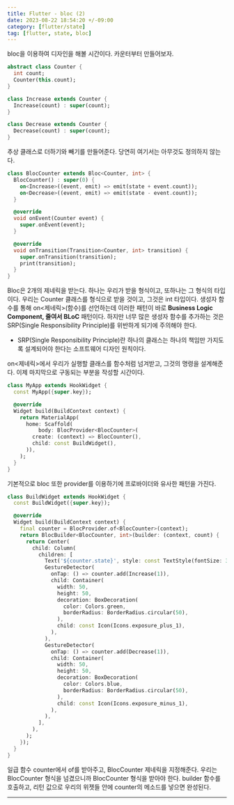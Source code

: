```yaml
---
title: Flutter - bloc (2)
date: 2023-08-22 18:54:20 +/-09:00
category: [flutter/state]
tag: [flutter, state, bloc]
---
```


bloc을 이용하여 디자인을 해볼 시간이다.
카운터부터 만들어보자.


```dart
abstract class Counter {
  int count;
  Counter(this.count);
}

class Increase extends Counter {
  Increase(count) : super(count);
}

class Decrease extends Counter {
  Decrease(count) : super(count);
}
```

추상 클래스로 더하기와 빼기를 만들어준다. 당연히 여기서는 아무것도 정의하지 않는다.


```dart
class BlocCounter extends Bloc<Counter, int> {
  BlocCounter() : super(0) {
    on<Increase>((event, emit) => emit(state + event.count));
    on<Decrease>((event, emit) => emit(state - event.count));
  }

  @override
  void onEvent(Counter event) {
    super.onEvent(event);
  }

  @override
  void onTransition(Transition<Counter, int> transition) {
    super.onTransition(transition);
    print(transition);
  }
}
```

Bloc은 2개의 제네릭을 받는다. 하나는 우리가 받을 형식이고, 또하나는 그 형식의 타입이다.
우리는 Counter 클래스를 형식으로 받을 것이고, 그것은 int 타입이다.
생성자 함수를 통해 on\<제네릭\>(함수)를 선언하는데 이러한 패턴이 바로 **Business Logic Component, 줄여서 BLoC** 패턴이다.
하지만 너무 많은 생성자 함수를 추가하는 것은 SRP(Single Responsibility Principle)를 위반하게 되기에 주의해야 한다.

 * SRP(Single Responsibility Principle)란 하나의 클래스는 하나의 책임만 가지도록 설계되어야 한다는 소프트웨어 디자인 원칙이다.

on\<제네릭\>에서 우리가 실행할 클래스를 함수처럼 넘겨받고, 그것의 명령을 설계해준다.
이제 마지막으로 구동되는 부분을 작성할 시간이다.

```dart
class MyApp extends HookWidget {
  const MyApp({super.key});

  @override
  Widget build(BuildContext context) {
    return MaterialApp(
      home: Scaffold(
          body: BlocProvider<BlocCounter>(
        create: (context) => BlocCounter(),
        child: const BuildWidget(),
      )),
    );
  }
}
```
기본적으로 bloc 또한 provider를 이용하기에 프로바이더와 유사한 패턴을 가진다.

```dart
class BuildWidget extends HookWidget {
  const BuildWidget({super.key});

  @override
  Widget build(BuildContext context) {
    final counter = BlocProvider.of<BlocCounter>(context);
    return BlocBuilder<BlocCounter, int>(builder: (context, count) {
      return Center(
        child: Column(
          children: [
            Text('${counter.state}', style: const TextStyle(fontSize: 30)),
            GestureDetector(
              onTap: () => counter.add(Increase(1)),
              child: Container(
                width: 50,
                height: 50,
                decoration: BoxDecoration(
                  color: Colors.green,
                  borderRadius: BorderRadius.circular(50),
                ),
                child: const Icon(Icons.exposure_plus_1),
              ),
            ),
            GestureDetector(
              onTap: () => counter.add(Decrease(1)),
              child: Container(
                width: 50,
                height: 50,
                decoration: BoxDecoration(
                  color: Colors.blue,
                  borderRadius: BorderRadius.circular(50),
                ),
                child: const Icon(Icons.exposure_minus_1),
              ),
            ),
          ],
        ),
      );
    });
  }
}
```
일급 함수 counter에서 of를 받아주고, BlocCounter 제네릭을 지정해준다. 우리는 BlocCounter 형식을 넘겼으니까 BlocCounter 형식을 받아야 한다.
builder 함수를 호출하고, 리턴 값으로 우리의 위젯들 안에 counter의 메소드를 넣으면 완성된다.

---